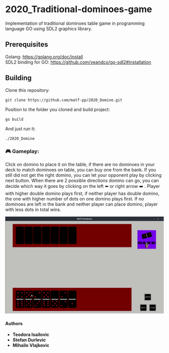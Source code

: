 # 2020_Traditional-dominoes-game

Implementation of traditional dominoes table game in programming language GO using SDL2 graphics library.

## Prerequisites

Golang: https://golang.org/doc/install  
SDL2 binding for GO: https://github.com/veandco/go-sdl2#installation

## Building  
Clone this repository:
```
git clone https://github.com/matf-pp/2020_Domine.git
```
Position to the folder you cloned and build project:
```
go build
```
And just run it:
```
./2020_Domine
```
### :video_game: Gameplay:
Click on domino to place it on the table, if there are no dominoes in your deck to match dominoes on table, you can buy one from the bank. If you still did not get the right domino, you can let your opponent play by clicking next button. When there are 2 possible directions domino can go, you can decide which way it goes by clicking on the left :arrow_left: or right arrow :arrow_right: . Player with higher double domino plays first, if neither player has double domino, the one with higher number of dots on one domino plays first. If no dominoes are left in the bank and neither player can place domino, player with less dots in total wins.

![](demo.gif)

#### Authors
* **Teodora Isailovic**
* **Stefan Durlevic**
* **Mihailo Vlajkovic**
